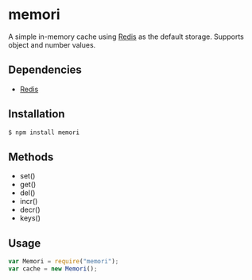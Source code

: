 # memori

A simple in-memory cache using [Redis](http://redis.io/) as the default storage. Supports object and number values.


## Dependencies

* [Redis](https://github.com/mranney/node_redis)


## Installation

```sh
$ npm install memori
```


## Methods

* set()
* get()
* del()
* incr()
* decr()
* keys()


## Usage

```javascript
var Memori = require("memori");
var cache = new Memori();
```

